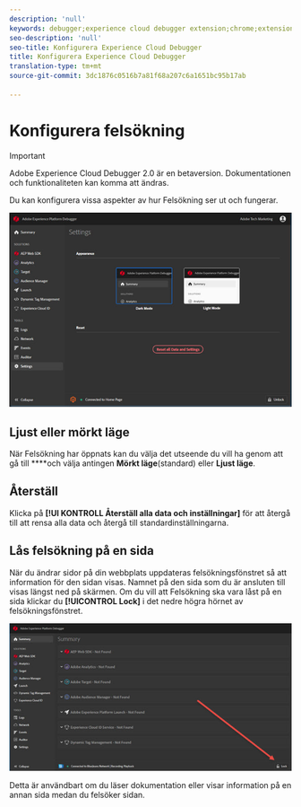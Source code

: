```yaml
---
description: 'null'
keywords: debugger;experience cloud debugger extension;chrome;extension;configure
seo-description: 'null'
seo-title: Konfigurera Experience Cloud Debugger
title: Konfigurera Experience Cloud Debugger
translation-type: tm+mt
source-git-commit: 3dc1876c0516b7a81f68a207c6a1651bc95b17ab

---
```



# Konfigurera felsökning

>[!IMPORTANT]
>
>Adobe Experience Cloud Debugger 2.0 är en betaversion. Dokumentationen och funktionaliteten kan komma att ändras.

Du kan konfigurera vissa aspekter av hur Felsökning ser ut och fungerar.

![](assets/settings.jpg)

## Ljust eller mörkt läge

När Felsökning har öppnats kan du välja det utseende du vill ha genom att gå till ****och välja antingen **Mörkt läge**(standard) eller **Ljust läge**.

## Återställ

Klicka på **[!UI KONTROLL Återställ alla data och inställningar]** för att återgå till att rensa alla data och återgå till standardinställningarna.

## Lås felsökning på en sida

När du ändrar sidor på din webbplats uppdateras felsökningsfönstret så att information för den sidan visas. Namnet på den sida som du är ansluten till visas längst ned på skärmen. Om du vill att Felsökning ska vara låst på en sida klickar du **[!UICONTROL Lock]** i det nedre högra hörnet av felsökningsfönstret.

![](assets/lock.jpg)

Detta är användbart om du läser dokumentation eller visar information på en annan sida medan du felsöker sidan.